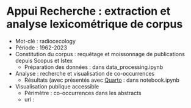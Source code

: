 # Appui Recherche : extraction et analyse lexicométrique de corpus


- Mot-clé : radiocecology
- Période : 1962-2023
- Constitution du corpus : requêtage et moissonnage de publications depuis Scopus et Istex
  - Préparation des données : dans data_processing.ipynb
- Analyse : recherche et visualisation de co-occurrences
  - Résultats (avec présentés avec [Quarto](https://quarto.org/) : dans notebook.ipynb
- Visualisation publique accessible
  - Périmètre : co-occurrences dans les abstracts
  - url : 
